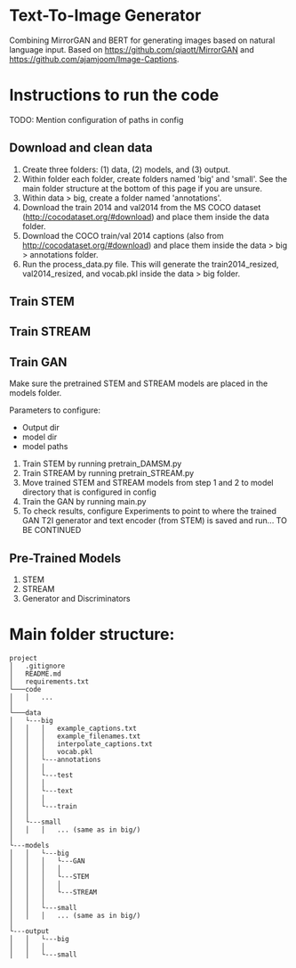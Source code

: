# Text-To-Image Generator

Combining MirrorGAN and BERT for generating images based on natural language input.
Based on https://github.com/qiaott/MirrorGAN and https://github.com/ajamjoom/Image-Captions.

# Instructions to run the code

TODO: Mention configuration of paths in config

## Download and clean data
1. Create three folders: (1) data, (2) models, and (3) output.
2. Within folder each folder, create folders named 'big' and 'small'. See the main folder structure at the bottom of this page if you are unsure.
3. Within data > big, create a folder named 'annotations'.
4. Download the train 2014 and val2014 from the MS COCO dataset (http://cocodataset.org/#download) and place them inside the data folder.
5. Download the COCO train/val 2014 captions (also from http://cocodataset.org/#download) and place them inside the data > big > annotations folder.
6. Run the process_data.py file. This will generate the train2014_resized, val2014_resized, and vocab.pkl inside the data > big folder.

## Train STEM

## Train STREAM

## Train GAN
Make sure the pretrained STEM and STREAM models are placed in the models folder.

Parameters to configure:
* Output dir
* model dir
* model paths


1. Train STEM by running pretrain_DAMSM.py
2. Train STREAM by running pretrain_STREAM.py
3. Move trained STEM and STREAM models from step 1 and 2 to model directory that is configured in config
4. Train the GAN by running main.py
5. To check results, configure Experiments to point to where the trained GAN T2I generator and text encoder (from STEM) is saved and run... TO BE CONTINUED


## Pre-Trained Models
1. STEM
2. STREAM
3. Generator and Discriminators




# Main folder structure:
```
project
│   .gitignore
│   README.md
│   requirements.txt
└───code
│   │   ...
│   
└───data
│   └---big
│   │   │   example_captions.txt
│   │   │   example_filenames.txt
│   │   │   interpolate_captions.txt
│   │   │   vocab.pkl
│   │   └---annotations
│   │   │
│   │   └---test
│   │   │
│   │   └---text 
│   │   │
│   │   └---train
│   │
│   └---small
│   │   │   ... (same as in big/)
│
└---models
│   │   └---big
│   │   │   └---GAN
│   │   │   │
│   │   │   └---STEM
│   │   │   │
│   │   │   └---STREAM
│   │   │
│   │   └---small
│   │   │   ... (same as in big/)   
│
└---output
│   │   └---big
│   │   │
│   │   └---small

   
```